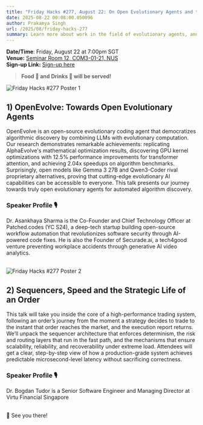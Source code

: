 ```yaml
---
title: "Friday Hacks #277, August 22: On Open Evolutionary Agents and the Life of an Order"
date: 2025-08-22 00:08:00.050096
author: Prakamya Singh
url: /2025/08/friday-hacks-277
summary: Learn more about work in the field of evolutionary agents, and the strategic life of an order in a modern market.
---
```


**Date/Time**: Friday, August 22 at 7:00pm SGT<br />
**Venue:** <a href="https://nusmods.com/venues/COM3-01-21">Seminar Room 12, COM3-01-21, NUS</a><br />
**Sign-up Link:** [Sign-up here](https://hckr.cc/fh-277-signup-non-nus)<br />

> **Food 🍕 and Drinks 🧋 will be served!**

<img src="/img/2025/fh/277-1.jpeg" alt="Friday Hacks #277 Poster 1" /><br />


## 1) OpenEvolve: Towards Open Evolutionary Agents
OpenEvolve is an open-source evolutionary coding agent that democratizes algorithmic discovery by combining LLMs with evolutionary computation. Our research demonstrates remarkable achievements: replicating AlphaEvolve's mathematical optimization results, discovering GPU kernel optimizations with 12.5% performance improvements for transformer attention, and achieving 2.04x speedups on algorithm benchmarks. Surprisingly, open models like Gemma 3 27B and Qwen3-Coder rival proprietary alternatives, proving that cutting-edge evolutionary AI capabilities can be accessible to everyone. This talk presents our journey towards truly open evolutionary agents for automated algorithm discovery.

### Speaker Profile 🎙️️
Dr. Asankhaya Sharma is the Co-Founder and Chief Technology Officer at Patched.codes (YC S24), a deep-tech startup building open-source workflow automation that revolutionizes software security through AI-powered code fixes. He is also the Founder of Securade.ai, a tech4good venture preventing workplace accidents through generative AI video analytics.
<br /><br />

<img src="/img/2025/fh/277-2.jpeg" alt="Friday Hacks #277 Poster 2" /><br />


## 2) Sequencers, Speed and the Strategic Life of an Order
This talk will take you inside the core of a high-performance trading system, following an order’s journey from the moment a strategy decides to trade to the instant that order reaches the market, and the execution report returns. We’ll unpack the sequencer architecture that enforces determinism, the risk and routing layers that run in the fast path, and the mechanisms that ensure scalability, reliability, and recoverability under extreme load. Attendees will get a clear, step-by-step view of how a production-grade system achieves predictable microsecond-level latency without sacrificing correctness.

### Speaker Profile 🎙️

Dr. Bogdan Tudor is a Senior Software Engineer and Managing Director at Virtu Financial Singapore
<br /><br />

👋 See you there!
